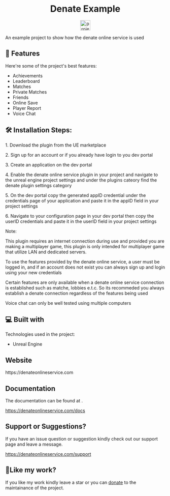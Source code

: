 <h1 align="center" id="title">Denate Example</h1>

<p align="center"><img src="https://drive.usercontent.google.com/download?id=1uhEIrrKumxd5n0on56joQikLseCpc-Yr&export=view&authuser=0" alt="project-image" width="32" height="32"></p>

<p id="description">An example project to show how the denate online service is used</p>

  
  
<h2>🧐 Features</h2>

Here're some of the project's best features:

*   Achievements
*   Leaderboard
*   Matches
*   Private Matches
*   Friends
*   Online Save
*   Player Report
*   Voice Chat

<h2>🛠️ Installation Steps:</h2>

<p>1. Download the plugin from the UE marketplace</p>

<p>2. Sign up for an account or if you already have login to you dev portal</p>

<p>3. Create an application on the dev portal</p>

<p>4. Enable the denate online service plugin in your project and navigate to the unreal engine project settings and under the plugins cateory find the denate plugin settings category</p>

<p>5. On the dev portal copy the generated appID credential under the credentials page of your application and paste it in the appID field in your project settings</p>

<p>6. Navigate to your configuration page in your dev portal then copy the userID credentials and paste it in the userID field in your project settings</p>

<p> Note: </p>
<p> This plugin requires an internet connection during use and provided you are making a multiplayer game, this plugin is only intended for multiplayer game that utilize LAN and dedicated servers. </p>
<p> To use the features provided by the denate online service, a user must be logged in, and if an account does not exist you can always sign up and login using your new credentials  </p>
<p> Certain features are only available when a denate online service connection is established such as matche, lobbies e.t.c. So its recommeded you always establish a denate connection regardless of the features being used </p>
<p> Voice chat can only be well tested using multiple computers </p>
  
<h2>💻 Built with</h2>

Technologies used in the project:

*   Unreal Engine

<h2>Website</h2>

<p>https://denateonlineservice.com</p>

<h2>Documentation</h2>

The documentation can be found at .<p>https://denateonlineservice.com/docs</p>

<h2>Support or Suggestions?</h2>

If you have an issue question or suggestion kindly check out our support page and leave a message.<p>https://denateonlineservice.com/support</p>

<h2>💖Like my work?</h2>

If you like my work kindly leave a star or you can <a href="https://www.paypal.com/ncp/payment/YTVWV86QUFZVN">donate</a> to the maintainance of the project.
